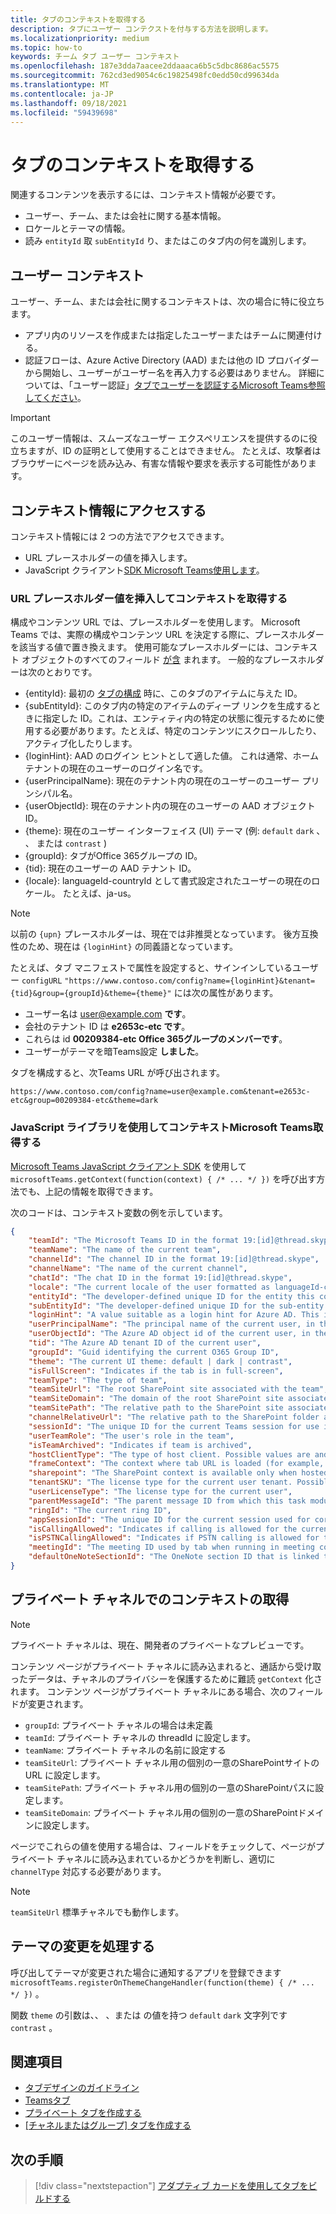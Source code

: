 ```yaml
---
title: タブのコンテキストを取得する
description: タブにユーザー コンテクストを付与する方法を説明します。
ms.localizationpriority: medium
ms.topic: how-to
keywords: チーム タブ ユーザー コンテキスト
ms.openlocfilehash: 187e3dda7aacee2ddaaaca6b5c5dbc8686ac5575
ms.sourcegitcommit: 762cd3ed9054c6c19825498fc0edd50cd99634da
ms.translationtype: MT
ms.contentlocale: ja-JP
ms.lasthandoff: 09/18/2021
ms.locfileid: "59439698"
---
```

# <a name="get-context-for-your-tab"></a>タブのコンテキストを取得する

関連するコンテンツを表示するには、コンテキスト情報が必要です。

* ユーザー、チーム、または会社に関する基本情報。
* ロケールとテーマの情報。
* 読み `entityId` 取 `subEntityId` り、またはこのタブ内の何を識別します。

## <a name="user-context"></a>ユーザー コンテキスト

ユーザー、チーム、または会社に関するコンテキストは、次の場合に特に役立ちます。

* アプリ内のリソースを作成または指定したユーザーまたはチームに関連付ける。
* 認証フローは、Azure Active Directory (AAD) または他の ID プロバイダーから開始し、ユーザーがユーザー名を再入力する必要はありません。 詳細については、「ユーザー認証」[タブでユーザーを認証するMicrosoft Teams参照してください](~/concepts/authentication/authentication.md)。

> [!IMPORTANT]
> このユーザー情報は、スムーズなユーザー エクスペリエンスを提供するのに役立ちますが、ID の証明として使用することはできません。 たとえば、攻撃者はブラウザーにページを読み込み、有害な情報や要求を表示する可能性があります。

## <a name="access-context-information"></a>コンテキスト情報にアクセスする

コンテキスト情報には 2 つの方法でアクセスできます。

* URL プレースホルダーの値を挿入します。
* JavaScript クライアント[SDK Microsoft Teams使用します](/javascript/api/overview/msteams-client)。

### <a name="get-context-by-inserting-url-placeholder-values"></a>URL プレースホルダー値を挿入してコンテキストを取得する

構成やコンテンツ URL では、プレースホルダーを使用します。 Microsoft Teams では、実際の構成やコンテンツ URL を決定する際に、プレースホルダーを該当する値で置き換えます。 使用可能なプレースホルダーには、コンテキスト オブジェクトのすべてのフィールド [が含](/javascript/api/@microsoft/teams-js/microsoftteams.context?view=msteams-client-js-latest&preserve-view=true) まれます。 一般的なプレースホルダーは次のとおりです。

* {entityId}: 最初の [タブの構成](~/tabs/how-to/create-tab-pages/configuration-page.md) 時に、このタブのアイテムに与えた ID。
* {subEntityId}: このタブ内の特定のアイテムの[](~/concepts/build-and-test/deep-links.md)ディープ リンクを生成するときに指定した ID。これは、エンティティ内の特定の状態に復元するために使用する必要があります。たとえば、特定のコンテンツにスクロールしたり、アクティブ化したりします。
* {loginHint}: AAD のログイン ヒントとして適した値。 これは通常、ホーム テナントの現在のユーザーのログイン名です。
* {userPrincipalName}: 現在のテナント内の現在のユーザーのユーザー プリンシパル名。
* {userObjectId}: 現在のテナント内の現在のユーザーの AAD オブジェクト ID。
* {theme}: 現在のユーザー インターフェイス (UI) テーマ (例: `default` `dark` 、 、 または `contrast` )
* {groupId}: タブがOffice 365グループの ID。
* {tid}: 現在のユーザーの AAD テナント ID。
* {locale}: languageId-countryId として書式設定されたユーザーの現在のロケール。 たとえば、ja-us。

> [!NOTE]
> 以前の `{upn}` プレースホルダーは、現在では非推奨となっています。 後方互換性のため、現在は `{loginHint}` の同義語となっています。

たとえば、タブ マニフェストで属性を設定すると、サインインしているユーザー `configURL` `"https://www.contoso.com/config?name={loginHint}&tenant={tid}&group={groupId}&theme={theme}"` には次の属性があります。

* ユーザー名は user@example.com **です**。
* 会社のテナント ID は **e2653c-etc です**。
* これらは id **00209384-etc Office 365グループのメンバーです**。
* ユーザーがテーマを暗Teams設定 **しました**。

タブを構成すると、次Teams URL が呼び出されます。

`https://www.contoso.com/config?name=user@example.com&tenant=e2653c-etc&group=00209384-etc&theme=dark`

### <a name="get-context-by-using-the-microsoft-teams-javascript-library"></a>JavaScript ライブラリを使用してコンテキストMicrosoft Teams取得する

[Microsoft Teams JavaScript クライアント SDK](/javascript/api/overview/msteams-client) を使用して `microsoftTeams.getContext(function(context) { /* ... */ })` を呼び出す方法でも、上記の情報を取得できます。

次のコードは、コンテキスト変数の例を示しています。

```json
{
    "teamId": "The Microsoft Teams ID in the format 19:[id]@thread.skype",
    "teamName": "The name of the current team",
    "channelId": "The channel ID in the format 19:[id]@thread.skype",
    "channelName": "The name of the current channel",
    "chatId": "The chat ID in the format 19:[id]@thread.skype",
    "locale": "The current locale of the user formatted as languageId-countryId (for example, en-us)",
    "entityId": "The developer-defined unique ID for the entity this content points to",
    "subEntityId": "The developer-defined unique ID for the sub-entity this content points to",
    "loginHint": "A value suitable as a login hint for Azure AD. This is usually the login name of the current user, in their home tenant",
    "userPrincipalName": "The principal name of the current user, in the current tenant",
    "userObjectId": "The Azure AD object id of the current user, in the current tenant",
    "tid": "The Azure AD tenant ID of the current user",
    "groupId": "Guid identifying the current O365 Group ID",
    "theme": "The current UI theme: default | dark | contrast",
    "isFullScreen": "Indicates if the tab is in full-screen",
    "teamType": "The type of team",
    "teamSiteUrl": "The root SharePoint site associated with the team",
    "teamSiteDomain": "The domain of the root SharePoint site associated with the team",
    "teamSitePath": "The relative path to the SharePoint site associated with the team",
    "channelRelativeUrl": "The relative path to the SharePoint folder associated with the channel",
    "sessionId": "The unique ID for the current Teams session for use in correlating telemetry data",
    "userTeamRole": "The user's role in the team",
    "isTeamArchived": "Indicates if team is archived",
    "hostClientType": "The type of host client. Possible values are android, ios, web, desktop, rigel",
    "frameContext": "The context where tab URL is loaded (for example, content, task, setting, remove, sidePanel)",
    "sharepoint": "The SharePoint context is available only when hosted in SharePoint",
    "tenantSKU": "The license type for the current user tenant. Possible values are enterprise, free, edu, unknown",
    "userLicenseType": "The license type for the current user",
    "parentMessageId": "The parent message ID from which this task module is launched",
    "ringId": "The current ring ID",
    "appSessionId": "The unique ID for the current session used for correlating telemetry data",
    "isCallingAllowed": "Indicates if calling is allowed for the current logged in user",
    "isPSTNCallingAllowed": "Indicates if PSTN calling is allowed for the current logged in user",
    "meetingId": "The meeting ID used by tab when running in meeting context",
    "defaultOneNoteSectionId": "The OneNote section ID that is linked to the channel"
}
```

## <a name="retrieve-context-in-private-channels"></a>プライベート チャネルでのコンテキストの取得

> [!Note]
> プライベート チャネルは、現在、開発者のプライベートなプレビューです。

コンテンツ ページがプライベート チャネルに読み込まれると、通話から受け取ったデータは、チャネルのプライバシーを保護するために難読 `getContext` 化されます。 コンテンツ ページがプライベート チャネルにある場合、次のフィールドが変更されます。

* `groupId`: プライベート チャネルの場合は未定義
* `teamId`: プライベート チャネルの threadId に設定します。
* `teamName`: プライベート チャネルの名前に設定する
* `teamSiteUrl`: プライベート チャネル用の個別の一意のSharePointサイトの URL に設定します。
* `teamSitePath`: プライベート チャネル用の個別の一意のSharePointパスに設定します。
* `teamSiteDomain`: プライベート チャネル用の個別の一意のSharePointドメインに設定します。

ページでこれらの値を使用する場合は、フィールドをチェックして、ページがプライベート チャネルに読み込まれているかどうかを判断し、適切に `channelType` 対応する必要があります。

> [!Note]
> `teamSiteUrl` 標準チャネルでも動作します。

## <a name="handle-theme-change"></a>テーマの変更を処理する

呼び出してテーマが変更された場合に通知するアプリを登録できます `microsoftTeams.registerOnThemeChangeHandler(function(theme) { /* ... */ })` 。

関数 `theme` の引数は、、 、または の値を持つ `default` `dark` 文字列です `contrast` 。

## <a name="see-also"></a>関連項目

* [タブデザインのガイドライン](../../tabs/design/tabs.md)
* [Teamsタブ](~/tabs/what-are-tabs.md)
* [プライベート タブを作成する](~/tabs/how-to/create-personal-tab.md)
* [[チャネルまたはグループ] タブを作成する](~/tabs/how-to/create-channel-group-tab.md)

## <a name="next-step"></a>次の手順

> [!div class="nextstepaction"]
> [アダプティブ カードを使用してタブをビルドする](~/tabs/how-to/build-adaptive-card-tabs.md)
